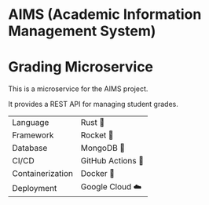 # AIMS (Academic Information Management System)

# Grading Microservice

This is a microservice for the AIMS project.

It provides a REST API for managing student grades.

|                  |                   |
| ---------------- | ----------------- |
| Language         | Rust 🦀           |
| Framework        | Rocket 🚀         |
| Database         | MongoDB 🍃        |
| CI/CD            | GitHub Actions 🤖 |
| Containerization | Docker 🐳         |
| Deployment       | Google Cloud ☁️   |
